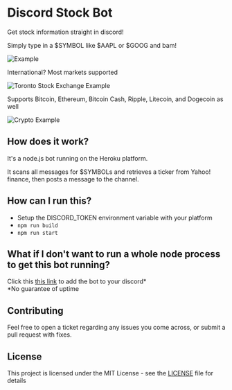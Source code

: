 # Discord Stock Bot

Get stock information straight in discord! 

Simply type in a $SYMBOL like $AAPL or $GOOG and bam!

![Example](https://i.imgur.com/C2z8tZS.png)

International? Most markets supported

![Toronto Stock Exchange Example](https://i.imgur.com/8CzOZqB.png)

Supports Bitcoin, Ethereum, Bitcoin Cash, Ripple, Litecoin, and Dogecoin as well

![Crypto Example](https://i.imgur.com/AFZyhDl.png)

## How does it work?

It's a node.js bot running on the Heroku platform.

It scans all messages for $SYMBOLs and retrieves a ticker from Yahoo! finance, then posts a message to the channel.

## How can I run this?

 - Setup the DISCORD_TOKEN environment variable with your platform
 - `npm run build`
 - `npm run start`

## What if I don't want to run a whole node process to get this bot running? 
Click this [this link](https://discordapp.com/oauth2/authorize?&client_id=380167669120237569&scope=bot&permissions=0) to add the bot to your discord*  
*No guarantee of uptime

## Contributing

Feel free to open a ticket regarding any issues you come across, or submit a pull request with fixes.

## License

This project is licensed under the MIT License - see the [LICENSE](LICENSE) file for details
